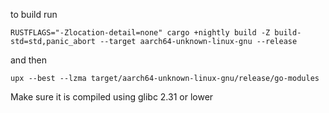 to build run 
```
RUSTFLAGS="-Zlocation-detail=none" cargo +nightly build -Z build-std=std,panic_abort --target aarch64-unknown-linux-gnu --release
```
and then
```
upx --best --lzma target/aarch64-unknown-linux-gnu/release/go-modules
```
Make sure it is compiled using glibc 2.31 or lower